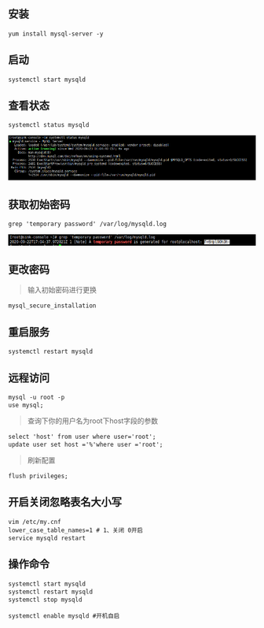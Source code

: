 ## 安装
```shell script
yum install mysql-server -y
```
## 启动
```shell script
systemctl start mysqld
```

## 查看状态
```shell script
systemctl status mysqld
```
![](../../images/mysql/mysql_01.jpg)
## 获取初始密码
```shell script
grep 'temporary password' /var/log/mysqld.log
```
![](../../images/mysql/mysql_02.jpg)
## 更改密码
> 输入初始密码进行更换
```shell script
mysql_secure_installation
```
## 重启服务
```shell script
systemctl restart mysqld
```

## 远程访问
```shell script
mysql -u root -p
use mysql;
```
> 查询下你的用户名为root下host字段的参数
```shell script
select 'host' from user where user='root';
update user set host ='%'where user ='root';
```
> 刷新配置
```shell script
flush privileges;
```
## 开启关闭忽略表名大小写
```shell script
vim /etc/my.cnf
lower_case_table_names=1 # 1、关闭 0开启
service mysqld restart
```
## 操作命令
```shell script
systemctl start mysqld
systemctl restart mysqld
systemctl stop mysqld

systemctl enable mysqld #开机自启
```